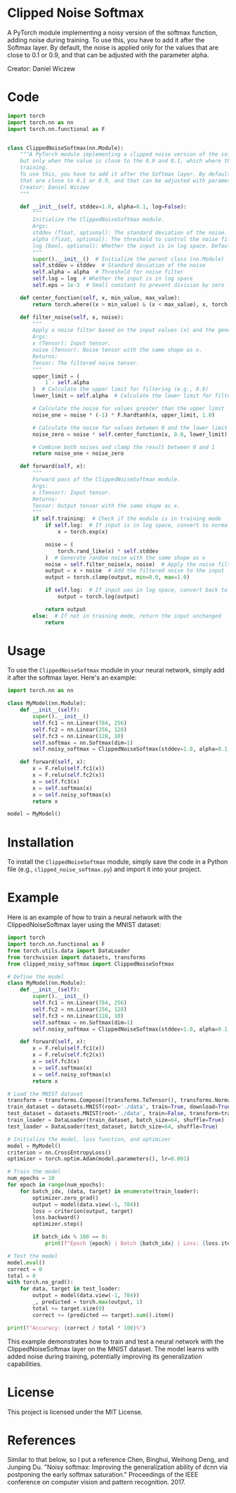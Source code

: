 # Clipped Noise Softmax

A PyTorch module implementing a noisy version of the softmax function, adding noise during training. To use this, you have to add it after the Softmax layer. By default, the noise is applied only for the values that are close to 0.1 or 0.9, and that can be adjusted with the parameter alpha.

Creator: Daniel Wiczew

# Code

```python
import torch
import torch.nn as nn
import torch.nn.functional as F


class ClippedNoiseSoftmax(nn.Module):
    """A PyTorch module implementing a clipped noise version of the softmax function, adding noise during training,
    but only when the value is close to the 0.9 and 0.1, which where the gradients are close to 0 and prevents proper
    training.
    To use this, you have to add it after the Softmax layer. By default the noise is applied only for the values
    that are close to 0.1 or 0.9, and that can be adjusted with parameter `alpha`.
    Creator: Daniel Wiczew
    """

    def __init__(self, stddev=1.0, alpha=0.1, log=False):
        """
        Initialize the ClippedNoiseSoftmax module.
        Args:
        stddev (float, optional): The standard deviation of the noise. Default is 1.0.
        alpha (float, optional): The threshold to control the noise filter. Default is 0.1.
        log (bool, optional): Whether the input is in log space. Default is False.
        """
        super().__init__()  # Initialize the parent class (nn.Module)
        self.stddev = stddev  # Standard deviation of the noise
        self.alpha = alpha  # Threshold for noise filter
        self.log = log  # Whether the input is in log space
        self.eps = 1e-3  # Small constant to prevent division by zero

    def center_function(self, x, min_value, max_value):
        return torch.where((x > min_value) & (x < max_value), x, torch.zeros_like(x))

    def filter_noise(self, x, noise):
        """
        Apply a noise filter based on the input values (x) and the generated noise.
        Args:
        x (Tensor): Input tensor.
        noise (Tensor): Noise tensor with the same shape as x.
        Returns:
        Tensor: The filtered noise tensor.
        """
        upper_limit = (
            1 - self.alpha
        )  # Calculate the upper limit for filtering (e.g., 0.9)
        lower_limit = self.alpha  # Calculate the lower limit for filtering (e.g., 0.1)

        # Calculate the noise for values greater than the upper limit
        noise_one = noise * (-1) * F.hardtanh(x, upper_limit, 1.0)

        # Calculate the noise for values between 0 and the lower limit
        noise_zero = noise * self.center_function(x, 0.0, lower_limit) 

        # Combine both noises and clamp the result between 0 and 1
        return noise_one + noise_zero

    def forward(self, x):
        """
        Forward pass of the ClippedNoiseSoftmax module.
        Args:
        x (Tensor): Input tensor.
        Returns:
        Tensor: Output tensor with the same shape as x.
        """
        if self.training:  # Check if the module is in training mode
            if self.log:  # If input is in log space, convert to normal space
                x = torch.exp(x)

            noise = (
                torch.rand_like(x) * self.stddev
            )  # Generate random noise with the same shape as x
            noise = self.filter_noise(x, noise)  # Apply the noise filter
            output = x + noise  # Add the filtered noise to the input
            output = torch.clamp(output, min=0.0, max=1.0)

            if self.log:  # If input was in log space, convert back to log space
                output = torch.log(output)

            return output
        else:  # If not in training mode, return the input unchanged
            return 
```


# Usage

To use the `ClippedNoiseSoftmax` module in your neural network, simply add it after the softmax layer. Here's an example:

```python
import torch.nn as nn

class MyModel(nn.Module):
    def __init__(self):
        super().__init__()
        self.fc1 = nn.Linear(784, 256)
        self.fc2 = nn.Linear(256, 128)
        self.fc3 = nn.Linear(128, 10)
        self.softmax = nn.Softmax(dim=1)
        self.noisy_softmax = ClippedNoiseSoftmax(stddev=1.0, alpha=0.1, log=False)

    def forward(self, x):
        x = F.relu(self.fc1(x))
        x = F.relu(self.fc2(x))
        x = self.fc3(x)
        x = self.softmax(x)
        x = self.noisy_softmax(x)
        return x

model = MyModel()
```


# Installation

To install the `ClippedNoiseSoftmax` module, simply save the code in a Python file (e.g., `clipped_noise_softmax.py`) and import it into your project.


# Example

Here is an example of how to train a neural network with the ClippedNoiseSoftmax layer using the MNIST dataset:


```python
import torch
import torch.nn.functional as F
from torch.utils.data import DataLoader
from torchvision import datasets, transforms
from clipped_noisy_softmax import ClippedNoiseSoftmax

# Define the model
class MyModel(nn.Module):
    def __init__(self):
        super().__init__()
        self.fc1 = nn.Linear(784, 256)
        self.fc2 = nn.Linear(256, 128)
        self.fc3 = nn.Linear(128, 10)
        self.softmax = nn.Softmax(dim=1)
        self.noisy_softmax = ClippedNoiseSoftmax(stddev=1.0, alpha=0.1, log=False)

    def forward(self, x):
        x = F.relu(self.fc1(x))
        x = F.relu(self.fc2(x))
        x = self.fc3(x)
        x = self.softmax(x)
        x = self.noisy_softmax(x)
        return x

# Load the MNIST dataset
transform = transforms.Compose([transforms.ToTensor(), transforms.Normalize((0.1307,), (0.3081,))])
train_dataset = datasets.MNIST(root='./data', train=True, download=True, transform=transform)
test_dataset = datasets.MNIST(root='./data', train=False, transform=transform)
train_loader = DataLoader(train_dataset, batch_size=64, shuffle=True)
test_loader = DataLoader(test_dataset, batch_size=64, shuffle=True)

# Initialize the model, loss function, and optimizer
model = MyModel()
criterion = nn.CrossEntropyLoss()
optimizer = torch.optim.Adam(model.parameters(), lr=0.001)

# Train the model
num_epochs = 10
for epoch in range(num_epochs):
    for batch_idx, (data, target) in enumerate(train_loader):
        optimizer.zero_grad()
        output = model(data.view(-1, 784))
        loss = criterion(output, target)
        loss.backward()
        optimizer.step()

        if batch_idx % 100 == 0:
            print(f"Epoch {epoch} | Batch {batch_idx} | Loss: {loss.item()}")

# Test the model
model.eval()
correct = 0
total = 0
with torch.no_grad():
    for data, target in test_loader:
        output = model(data.view(-1, 784))
        _, predicted = torch.max(output, 1)
        total += target.size(0)
        correct += (predicted == target).sum().item()

print(f"Accuracy: {correct / total * 100}%")
```

This example demonstrates how to train and test a neural network with the ClippedNoiseSoftmax layer on the MNIST dataset. The model learns with added noise during training, potentially improving its generalization capabilities.

# License

This project is licensed under the MIT License.

# References
Similar to that below, so I put a reference
Chen, Binghui, Weihong Deng, and Junping Du. "Noisy softmax: Improving the generalization ability of dcnn via postponing the early softmax saturation." Proceedings of the IEEE conference on computer vision and pattern recognition. 2017.
